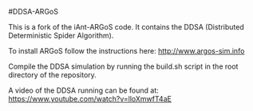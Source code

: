 #DDSA-ARGoS

This is a fork of the iAnt-ARGoS code. It contains the DDSA (Distributed Deterministic Spider Algorithm).

To install ARGoS follow the instructions here: http://www.argos-sim.info

Compile the DDSA simulation by running the build.sh script in the root directory of the repository.

A video of the DDSA running can be found at: https://www.youtube.com/watch?v=lloXmwfT4aE
